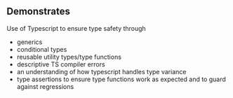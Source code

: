 ## Demonstrates

Use of Typescript to ensure type safety through

- generics
- conditional types
- reusable utility types/type functions
- descriptive TS compiler errors
- an understanding of how typescript handles type variance
- type assertions to ensure type functions work as expected and to guard against regressions

 
